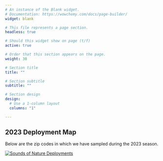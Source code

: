 ```yaml
---
# An instance of the Blank widget.
# Documentation: https://wowchemy.com/docs/page-builder/
widget: blank

# This file represents a page section.
headless: true

# Should this widget show on page (t/f)
active: true

# Order that this section appears on the page.
weight: 30

# Section title
title: ""

# Section subtitle
subtitle: ""

# Section design
design:
  # Use a 1-column layout
  columns: "1"

---
```

## 2023 Deployment Map  

Below are the zip codes in which we have sampled during the 2023 season.

<div class='tableauPlaceholder' id='viz1682527916610' style='position: relative'><noscript><a href='#'><img alt='Sounds of Nature Deployments ' src='https:&#47;&#47;public.tableau.com&#47;static&#47;images&#47;20&#47;2023SoundsofNatureDeployments&#47;Sheet1&#47;1_rss.png' style='border: none' /></a></noscript><object class='tableauViz'  style='display:none;'><param name='host_url' value='https%3A%2F%2Fpublic.tableau.com%2F' /> <param name='embed_code_version' value='3' /> <param name='site_root' value='' /><param name='name' value='2023SoundsofNatureDeployments&#47;Sheet1' /><param name='tabs' value='no' /><param name='toolbar' value='yes' /><param name='static_image' value='https:&#47;&#47;public.tableau.com&#47;static&#47;images&#47;20&#47;2023SoundsofNatureDeployments&#47;Sheet1&#47;1.png' /> <param name='animate_transition' value='yes' /><param name='display_static_image' value='yes' /><param name='display_spinner' value='yes' /><param name='display_overlay' value='yes' /><param name='display_count' value='yes' /><param name='language' value='en-US' /><param name='filter' value='publish=yes' /></object></div>                <script type='text/javascript'>                    var divElement = document.getElementById('viz1682527916610');                    var vizElement = divElement.getElementsByTagName('object')[0];                    vizElement.style.width='90%';vizElement.style.height=(divElement.offsetWidth*0.75)+'px';                    var scriptElement = document.createElement('script');                    scriptElement.src = 'https://public.tableau.com/javascripts/api/viz_v1.js';                    vizElement.parentNode.insertBefore(scriptElement, vizElement);                </script>